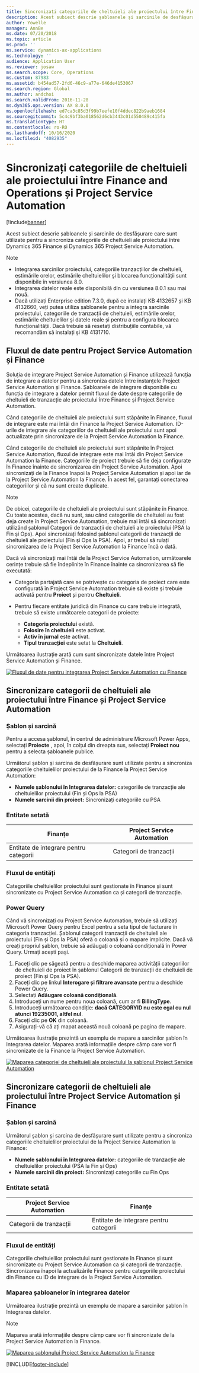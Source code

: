 ```yaml
---
title: Sincronizați categoriile de cheltuieli ale proiectului între Finance and Operations și Project Service Automation
description: Acest subiect descrie șabloanele și sarcinile de desfășurare care sunt utilizate pentru a sincroniza categoriile de cheltuieli ale proiectului între Microsoft Dynamics 365 Finance și Dynamics 365 Project Service Automation.
author: Yowelle
manager: AnnBe
ms.date: 07/20/2018
ms.topic: article
ms.prod: ''
ms.service: dynamics-ax-applications
ms.technology: ''
audience: Application User
ms.reviewer: josaw
ms.search.scope: Core, Operations
ms.custom: 87983
ms.assetid: b454ad57-2fd6-46c9-a77e-646de4153067
ms.search.region: Global
ms.author: andchoi
ms.search.validFrom: 2016-11-28
ms.dyn365.ops.version: AX 8.0.0
ms.openlocfilehash: ed7ca3c85d3f99b7eefe10f4ddec822b9aeb1684
ms.sourcegitcommit: 5c4c9bf3ba018562d6cb3443c01d550489c415fa
ms.translationtype: HT
ms.contentlocale: ro-RO
ms.lasthandoff: 10/16/2020
ms.locfileid: "4082935"
---
```

# <a name="synchronize-project-expense-categories-between-finance-and-operations-and-project-service-automation"></a>Sincronizați categoriile de cheltuieli ale proiectului între Finance and Operations și Project Service Automation

[!include[banner](../includes/banner.md)]

Acest subiect descrie șabloanele și sarcinile de desfășurare care sunt utilizate pentru a sincroniza categoriile de cheltuieli ale proiectului între Dynamics 365 Finance și Dynamics 365 Project Service Automation.

> [!NOTE]
> - Integrarea sarcinilor proiectului, categoriile tranzacțiilor de cheltuieli, estimările orelor, estimările cheltuielilor și blocarea funcționalității sunt disponibile în versiunea 8.0.
> - Integrarea datelor reale este disponibilă din cu versiunea 8.0.1 sau mai nouă.
> - Dacă utilizați Enterprise edition 7.3.0, după ce instalați KB 4132657 și KB 4132660, veți putea utiliza șabloanele pentru a integra sarcinile proiectului, categoriile de tranzacții de cheltuieli, estimările orelor, estimările cheltuielilor și datele reale și pentru a configura blocarea funcționalității. Dacă trebuie să resetați distribuțiile contabile, vă recomandăm să instalați și KB 4131710.

## <a name="data-flow-for-project-service-automation-and-finance"></a>Fluxul de date pentru Project Service Automation și Finance

Soluția de integrare Project Service Automation și Finance utilizează funcția de integrare a datelor pentru a sincroniza datele între instanțele Project Service Automation și Finance. Șabloanele de integrare disponibile cu funcția de integrare a datelor permit fluxul de date despre categoriile de cheltuieli de tranzacție ale proiectului între Finance și Project Service Automation.

Când categoriile de cheltuieli ale proiectului sunt stăpânite în Finance, fluxul de integrare este mai întâi din Finance la Project Service Automation. ID-urile de integrare ale categoriilor de cheltuieli ale proiectului sunt apoi actualizate prin sincronizare de la Project Service Automation la Finance.

Când categoriile de cheltuieli ale proiectului sunt stăpânite în Project Service Automation, fluxul de integrare este mai întâi din Project Service Automation la Finance. Categoriile de proiect trebuie să fie deja configurate în Finance înainte de sincronizarea din Project Service Automation. Apoi sincronizați de la Finance înapoi la Project Service Automation și apoi iar de la Project Service Automation la Finance. În acest fel, garantați conectarea categoriilor și că nu sunt create duplicate.

> [!NOTE]
> De obicei, categoriile de cheltuieli ale proiectului sunt stăpânite în Finance. Cu toate acestea, dacă nu sunt, sau când categoriile de cheltuieli au fost deja create în Project Service Automation, trebuie mai întâi să sincronizați utilizând șablonul Categorii de tranzacții de cheltuieli ale proiectului (PSA la Fin și Ops). Apoi sincronizați folosind șablonul categorii de tranzacții de cheltuieli ale proiectului (Fin și Ops la PSA). Apoi, ar trebui să rulați sincronizarea de la Project Service Automation la Finance încă o dată.
>
> Dacă vă sincronizați mai întâi de la Project Service Automation, următoarele cerințe trebuie să fie îndeplinite în Finance înainte ca sincronizarea să fie executată:
>
> - Categoria partajată care se potrivește cu categoria de proiect care este configurată în Project Service Automation trebuie să existe și trebuie activată pentru **Proiect** și pentru **Cheltuieli**.
> - Pentru fiecare entitate juridică din Finance cu care trebuie integrată, trebuie să existe următoarele categorii de proiecte:
>
>     - **Categoria proiectului** există. 
>     - **Folosire în cheltuieli** este activat.
>     - **Activ în jurnal** este activat.
>     - **Tipul tranzacției** este setat la **Cheltuieli**.

Următoarea ilustrație arată cum sunt sincronizate datele între Project Service Automation și Finance.

[![Fluxul de date pentru integrarea Project Service Automation cu Finance](./media/ProjectExpenseCategoriesFlow.png)](./media/ProjectExpenseCategoriesFlow.png)

## <a name="project-expense-category-synchronization-from-finance-to-project-service-automation"></a>Sincronizare categorii de cheltuieli ale proiectului între Finance și Project Service Automation

### <a name="template-and-task"></a>Șablon și sarcină

Pentru a accesa șablonul, în centrul de administrare Microsoft Power Apps, selectați **Proiecte** , apoi, în colțul din dreapta sus, selectați **Proiect nou** pentru a selecta șabloanele publice.

Următorul șablon și sarcina de desfășurare sunt utilizate pentru a sincroniza categoriile cheltuielilor proiectului de la Finance la Project Service Automation:

- **Numele șablonului în Integrarea datelor:** categoriile de tranzacție ale cheltuielilor proiectului (Fin și Ops la PSA)
- **Numele sarcinii din proiect:** Sincronizați categoriile cu PSA

### <a name="entity-set"></a>Entitate setată

| Finanțe                           | Project Service Automation |
|-----------------------------------|----------------------------|
| Entitate de integrare pentru categorii | Categorii de tranzacții     |

### <a name="entity-flow"></a>Fluxul de entități

Categoriile cheltuielilor proiectului sunt gestionate în Finance și sunt sincronizate cu Project Service Automation ca și categorii de tranzacție.

### <a name="power-query"></a>Power Query

Când vă sincronizați cu Project Service Automation, trebuie să utilizați Microsoft Power Query pentru Excel pentru a seta tipul de facturare în categoria tranzacției. Șablonul categorii tranzacții de cheltuieli ale proiectului (Fin și Ops la PSA) oferă o coloană și o mapare implicite. Dacă vă creați propriul șablon, trebuie să adăugați o coloană condițională în Power Query. Urmați acești pași.

1. Faceți clic pe săgeată pentru a deschide maparea activității categoriilor de cheltuieli de proiect în șablonul Categorii de tranzacții de cheltuieli de proiect (Fin și Ops la PSA).
2. Faceți clic pe linkul **Interogare și filtrare avansate** pentru a deschide Power Query.
2. Selectați **Adăugare coloană condițională**.
3. Introduceți un nume pentru noua coloană, cum ar fi **BillingType**.
4. Introduceți următoarea condiție: **dacă CATEGORYID nu este egal cu nul atunci 19235001, altfel nul**.
5. Faceți clic pe **OK** din coloană.
6. Asigurați-vă că ați mapat această nouă coloană pe pagina de mapare.

Următoarea ilustrație prezintă un exemplu de mapare a sarcinilor șablon în Integrarea datelor. Maparea arată informațiile despre câmp care vor fi sincronizate de la Finance la Project Service Automation.

[![Maparea categoriei de cheltuieli ale proiectului la șablonul Project Service Automation](./media/ProjectExpenseCategoriesToPSAMapping.jpg)](./media/ProjectExpenseCategoriesToPSAMapping.jpg)

## <a name="project-expense-category-synchronization-from-project-service-automation-to-finance"></a>Sincronizare categorii de cheltuieli ale proiectului între Project Service Automation și Finance

### <a name="template-and-task"></a>Șablon și sarcină

Următorul șablon și sarcina de desfășurare sunt utilizate pentru a sincroniza categoriile cheltuielilor proiectului de la Project Service Automation la Finance:

- **Numele șablonului în Integrarea datelor:** categoriile de tranzacție ale cheltuielilor proiectului (PSA la Fin și Ops)
- **Numele sarcinii din proiect:** Sincronizați categoriile cu Fin Ops

### <a name="entity-set"></a>Entitate setată

| Project Service Automation | Finanțe                           |
|----------------------------|-----------------------------------|
| Categorii de tranzacții     | Entitate de integrare pentru categorii |

### <a name="entity-flow"></a>Fluxul de entități

Categoriile cheltuielilor proiectului sunt gestionate în Finance și sunt sincronizate cu Project Service Automation ca și categorii de tranzacție. Sincronizarea înapoi la actualizările Finance pentru categoriile proiectului din Finance cu ID de integrare de la Project Service Automation.

### <a name="template-mapping-in-data-integration"></a>Maparea șabloanelor în integrarea datelor

Următoarea ilustrație prezintă un exemplu de mapare a sarcinilor șablon în Integrarea datelor.

> [!NOTE]
> Maparea arată informațiile despre câmp care vor fi sincronizate de la Project Service Automation la Finance.

[![Maparea șablonului Project Service Automation la Finance](./media/ProjectExpenseCategoriesToFinOpsMapping.jpg)](./media/ProjectExpenseCategoriesToFinOpsMapping.jpg)


[!INCLUDE[footer-include](../includes/footer-banner.md)]